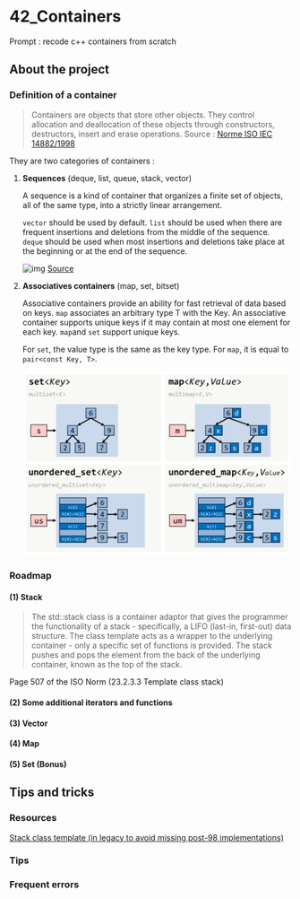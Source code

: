 # 42_Containers
Prompt : recode c++ containers from scratch


## About the project

<wip>

### Definition of a container

> Containers are objects that store other objects. They control allocation and deallocation of these objects through constructors, destructors, insert and erase operations.
Source : [Norme ISO IEC 14882/1998](https://www.lirmm.fr/~ducour/Doc-objets/ISO+IEC+14882-1998.pdf)

They are two categories of containers :
1. **Sequences** (deque, list, queue, stack, vector)

	A sequence is a kind of container that organizes a finite set of objects, all of the same type, into a strictly linear arrangement.

	`vector` should be used by default.
	`list` should be used when there are frequent insertions and deletions from the middle of the sequence.
	`deque` should be used when most insertions and deletions take place at the beginning or at the end of the sequence.

	![img](https://hackingcpp.com/cpp/std/sequence_containers_thumb.png)
	[Source](https://hackingcpp.com/cpp/std/sequence_containers.html)

2. **Associatives containers** (map, set, bitset)

	Associative containers provide an ability for fast retrieval of data based on keys.
	`map` associates an arbitrary type T with the Key. 
	An associative container supports unique keys if it may contain at most one element for each key. `map`and `set` support unique keys.

	For `set`, the value type is the same as the key type. 
	For `map`, it is equal to `pair<const Key, T>`.

	![img](assets/associative_containers_schemas.png)

### Roadmap

#### (1) Stack

> The std::stack class is a container adaptor that gives the programmer the functionality of a stack - specifically, a LIFO (last-in, first-out) data structure.
> The class template acts as a wrapper to the underlying container - only a specific set of functions is provided. The stack pushes and pops the element from the back of the underlying container, known as the top of the stack.

Page 507 of the ISO Norm (23.2.3.3 Template class stack)


#### (2) Some additional iterators and functions

#### (3) Vector

#### (4) Map

#### (5) Set (Bonus)


## Tips and tricks

### Resources

[Stack class template (in legacy to avoid missing post-98 implementations)](https://legacy.cplusplus.com/reference/stack/stack/)

### Tips

### Frequent errors